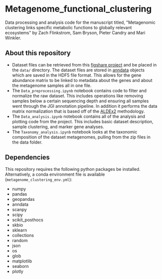 # Metagenome_functional_clustering
Data processing and analysis code for the manuscript titled, "Metagenomic clustering links specific metabolic functions to globally relevant ecosystems" by Zach Flinkstrom, Sam Bryson, Pieter Candry and Mari Winkler.
## About this repository
* Dataset files can be retrieved from this [figshare project](https://figshare.com/projects/Metagenome_functional_clustering/187989) and be placed in the `data/` directory. The dataset files are stored in [anndata](https://anndata.readthedocs.io/en/latest/) objects which are saved in the HDF5 file format. This allows for the gene abundance matrix to be linked to metadata about the genes and about the metagenome samples all in one file.
* The `Data_preprocessing.ipynb` notebook contains code to filter and normalize the raw dataset. This includes operations like removing samples below a certain sequencing depth and ensuring all samples went through the JGI annotation pipeline. In addition it performs the data matrix normalization that is based off of the [ALDEx2](https://www.ncbi.nlm.nih.gov/pmc/articles/PMC4030730/) methodology.
* The `Data_analysis.ipynb` notebook contains all of the analysis and plotting code from the project. This includes basic dataset description, sample clustering, and marker gene analyses.
* The `Taxonomy_analysis.ipynb` notebook looks at the taxonomic composition of the dataset metagenomes, pulling from the zip files in the data folder.
## Dependencies
This repository requires the following python packages be installed. Alternatively, a conda environment file is available (`metagenome_clustering_env.yml`):
* numpy
* pandas
* geopandas 
* anndata
* scanpy
* scipy
* scikit_posthocs
* skbio
* sklearn
* collections
* random
* json
* os
* glob
* matplotlib
* seaborn
* plotly
